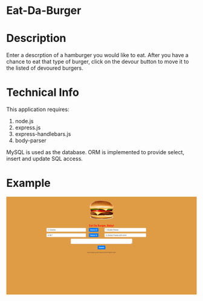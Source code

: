 # Eat-Da-Burger

# Description

Enter a descrption of a hamburger you would like to eat. 
After you have a chance to eat that type of burger, click on the devour button to move it to the listed of devoured burgers.

# Technical Info

This application requires:
1. node.js
1. express.js
1. express-handlebars.js
1. body-parser

MySQL is used as the database. ORM is implemented to provide select, insert and update SQL access.

# Example


![Alt text](/Screenshot_Eat-Da-Burger.png?raw=true "Eat-Da-Burger")